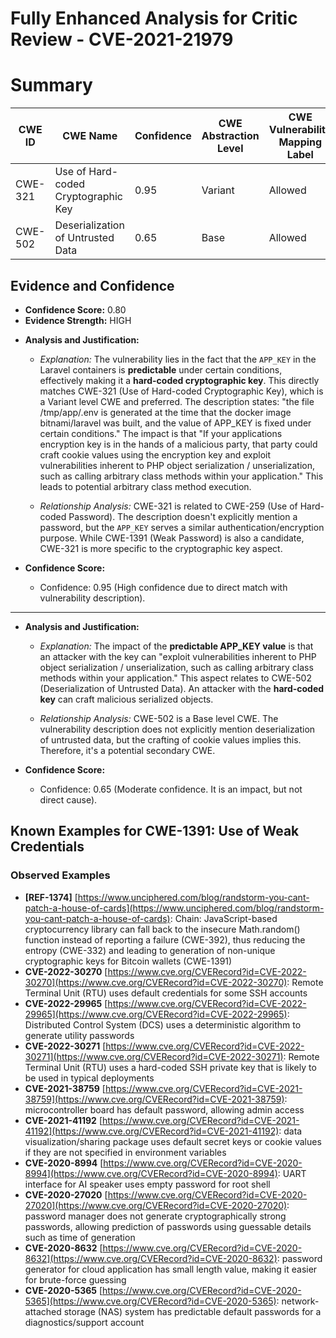 # Fully Enhanced Analysis for Critic Review - CVE-2021-21979

# Summary
| CWE ID | CWE Name | Confidence | CWE Abstraction Level | CWE Vulnerability Mapping Label | CWE-Vulnerability Mapping Notes |
|---|---|---|---|---|---|
| CWE-321 | Use of Hard-coded Cryptographic Key | 0.95 | Variant | Allowed | Primary CWE |
| CWE-502 | Deserialization of Untrusted Data | 0.65 | Base | Allowed | Secondary Candidate |

## Evidence and Confidence

*   **Confidence Score:** 0.80
*   **Evidence Strength:** HIGH

- **Analysis and Justification:**
  - *Explanation:* The vulnerability lies in the fact that the `APP_KEY` in the Laravel containers is **predictable** under certain conditions, effectively making it a **hard-coded cryptographic key**. This directly matches CWE-321 (Use of Hard-coded Cryptographic Key), which is a Variant level CWE and preferred. The description states: "the file /tmp/app/.env is generated at the time that the docker image bitnami/laravel was built, and the value of APP_KEY is fixed under certain conditions." The impact is that "If your applications encryption key is in the hands of a malicious party, that party could craft cookie values using the encryption key and exploit vulnerabilities inherent to PHP object serialization / unserialization, such as calling arbitrary class methods within your application." This leads to potential arbitrary class method execution.

  - *Relationship Analysis:* CWE-321 is related to CWE-259 (Use of Hard-coded Password). The description doesn't explicitly mention a password, but the `APP_KEY` serves a similar authentication/encryption purpose. While CWE-1391 (Weak Password) is also a candidate, CWE-321 is more specific to the cryptographic key aspect.

- **Confidence Score:**
  - Confidence: 0.95 (High confidence due to direct match with vulnerability description).

---

- **Analysis and Justification:**
  - *Explanation:* The impact of the **predictable APP_KEY value** is that an attacker with the key can "exploit vulnerabilities inherent to PHP object serialization / unserialization, such as calling arbitrary class methods within your application." This aspect relates to CWE-502 (Deserialization of Untrusted Data). An attacker with the **hard-coded key** can craft malicious serialized objects.

  - *Relationship Analysis:* CWE-502 is a Base level CWE. The vulnerability description does not explicitly mention deserialization of untrusted data, but the crafting of cookie values implies this. Therefore, it's a potential secondary CWE.

- **Confidence Score:**
  - Confidence: 0.65 (Moderate confidence. It is an impact, but not direct cause).



## Known Examples for CWE-1391: Use of Weak Credentials
### Observed Examples
- **[REF-1374]** [https://www.unciphered.com/blog/randstorm-you-cant-patch-a-house-of-cards](https://www.unciphered.com/blog/randstorm-you-cant-patch-a-house-of-cards): Chain: JavaScript-based cryptocurrency library can fall back to the insecure Math.random() function instead of reporting a failure (CWE-392), thus reducing the entropy (CWE-332) and leading to generation of non-unique cryptographic keys for Bitcoin wallets (CWE-1391)
- **CVE-2022-30270** [https://www.cve.org/CVERecord?id=CVE-2022-30270](https://www.cve.org/CVERecord?id=CVE-2022-30270): Remote Terminal Unit (RTU) uses default credentials for some SSH accounts
- **CVE-2022-29965** [https://www.cve.org/CVERecord?id=CVE-2022-29965](https://www.cve.org/CVERecord?id=CVE-2022-29965): Distributed Control System (DCS) uses a deterministic algorithm to generate utility passwords
- **CVE-2022-30271** [https://www.cve.org/CVERecord?id=CVE-2022-30271](https://www.cve.org/CVERecord?id=CVE-2022-30271): Remote Terminal Unit (RTU) uses a hard-coded SSH private key that is likely to be used in typical deployments
- **CVE-2021-38759** [https://www.cve.org/CVERecord?id=CVE-2021-38759](https://www.cve.org/CVERecord?id=CVE-2021-38759): microcontroller board has default password, allowing admin access
- **CVE-2021-41192** [https://www.cve.org/CVERecord?id=CVE-2021-41192](https://www.cve.org/CVERecord?id=CVE-2021-41192): data visualization/sharing package uses default secret keys or cookie values if they are not specified in environment variables
- **CVE-2020-8994** [https://www.cve.org/CVERecord?id=CVE-2020-8994](https://www.cve.org/CVERecord?id=CVE-2020-8994): UART interface for AI speaker uses empty password for root shell
- **CVE-2020-27020** [https://www.cve.org/CVERecord?id=CVE-2020-27020](https://www.cve.org/CVERecord?id=CVE-2020-27020): password manager does not generate cryptographically strong passwords, allowing prediction of passwords using guessable details such as time of generation
- **CVE-2020-8632** [https://www.cve.org/CVERecord?id=CVE-2020-8632](https://www.cve.org/CVERecord?id=CVE-2020-8632): password generator for cloud application has small length value, making it easier for brute-force guessing
- **CVE-2020-5365** [https://www.cve.org/CVERecord?id=CVE-2020-5365](https://www.cve.org/CVERecord?id=CVE-2020-5365): network-attached storage (NAS) system has predictable default passwords for a diagnostics/support account
